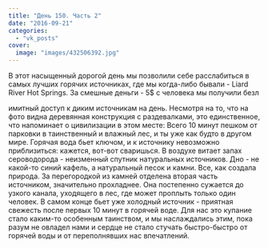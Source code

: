 ```yaml
---
title: "День 150. Часть 2"
date: "2016-09-21"
categories: 
  - "vk_posts"
cover:
  image: "images/432506392.jpg"
---
```


В этот насыщенный дорогой день мы позволили себе расслабиться в самых лучших горячих источниках, где мы когда-либо бывали - Liard River Hot Springs. За смешные деньги - 5$ с человека мы получили безл

<!--more--> имитный доступ к диким источникам на день. Несмотря на то, что на фото видна деревянная конструкция с раздевалками, это единственное, что напоминает о цивилизации в этом месте: Всего 10 минут пешком от парковки в таинственный и влажный лес, и ты уже как будто в другом мире. Горячая вода бьет ключом, и к источнику невозможно приблизиться: кажется, вот-вот сваришься. В воздухе витает запах сероводорода - неизменный спутник натуральных источников. Дно - не какой-то синий кафель, а натуральный песок и камни. Все, как создала природа. За перегородкой из камней отделена вторая часть источником, значительно прохладнее. Она постепенно сужается до узкого канала, уходящего в лес, где может проплыть только один человек. В самом конце бьет уже холодный источник - приятная свежесть после первых 10 минут в горячей воде. Для нас это купание стало каким-то особенным таинством, и мы наслаждались этим, пока разум не овладел нами и сердце не стало стучать быстро-быстро от горячей воды и от переполнявших нас впечатлений.
